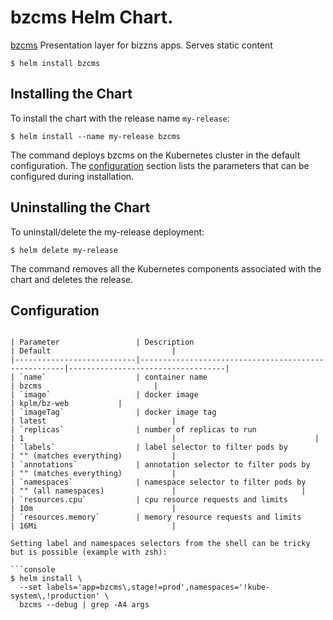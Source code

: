 # bzcms Helm Chart.

[bzcms](https://github.com/manjunathkg/bz-charts/) Presentation layer for bizzns apps. Serves static content

 

```console
$ helm install bzcms
```

## Installing the Chart

To install the chart with the release name `my-release`:

```console
$ helm install --name my-release bzcms
```

The command deploys bzcms on the Kubernetes cluster in the default configuration. The [configuration](#configuration) section lists the parameters that can be configured during installation.

## Uninstalling the Chart

To uninstall/delete the my-release deployment:

```console
$ helm delete my-release
```

The command removes all the Kubernetes components associated with the chart and deletes the release.

## Configuration
 
```

| Parameter                 | Description                                         | Default                           |
|---------------------------|-----------------------------------------------------|-----------------------------------|
| `name`                    | container name                                      | bzcms                         |
| `image`                   | docker image                                        | kplm/bz-web           |
| `imageTag`                | docker image tag                                    | latest                            |
| `replicas`                | number of replicas to run                           | 1                                 |                               |
| `labels`                  | label selector to filter pods by                    | "" (matches everything)           |
| `annotations`             | annotation selector to filter pods by               | "" (matches everything)           |
| `namespaces`              | namespace selector to filter pods by                | "" (all namespaces)               |                            |
| `resources.cpu`           | cpu resource requests and limits                    | 10m                               |
| `resources.memory`        | memory resource requests and limits                 | 16Mi                              |

Setting label and namespaces selectors from the shell can be tricky but is possible (example with zsh):

```console
$ helm install \
  --set labels='app=bzcms\,stage!=prod',namespaces='!kube-system\,!production' \
  bzcms --debug | grep -A4 args
```
